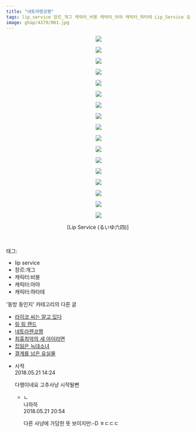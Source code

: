 ```yaml
---
title: "네토라렌코짱"
tags: lip_service 장르_개그 캐릭터_비봉 캐릭터_아야 캐릭터_하타테 Lip_Service るいゆ六四 동방_동인지
image: ghap/4379/001.jpg
---
```

<div class="article">
<p style="text-align: center; clear: none; float: none;"><img src="{{ site.nasurl }}/ghap/4379/001.jpg"/></p>
<p style="text-align: center; clear: none; float: none;"><img src="{{ site.nasurl }}/ghap/4379/002.jpg"/></p>
<p style="text-align: center; clear: none; float: none;"><img src="{{ site.nasurl }}/ghap/4379/003.jpg"/></p>
<p style="text-align: center; clear: none; float: none;"><img src="{{ site.nasurl }}/ghap/4379/004.jpg"/></p>
<p style="text-align: center; clear: none; float: none;"><img src="{{ site.nasurl }}/ghap/4379/005.jpg"/></p>
<p style="text-align: center; clear: none; float: none;"><img src="{{ site.nasurl }}/ghap/4379/006.jpg"/></p>
<p style="text-align: center; clear: none; float: none;"><img src="{{ site.nasurl }}/ghap/4379/007.jpg"/></p>
<p style="text-align: center; clear: none; float: none;"><img src="{{ site.nasurl }}/ghap/4379/008.jpg"/></p>
<p style="text-align: center; clear: none; float: none;"><img src="{{ site.nasurl }}/ghap/4379/009.jpg"/></p>
<p style="text-align: center; clear: none; float: none;"><img src="{{ site.nasurl }}/ghap/4379/010.jpg"/></p>
<p style="text-align: center; clear: none; float: none;"><img src="{{ site.nasurl }}/ghap/4379/011.jpg"/></p>
<p style="text-align: center; clear: none; float: none;"><img src="{{ site.nasurl }}/ghap/4379/012.jpg"/></p>
<p style="text-align: center; clear: none; float: none;"><img src="{{ site.nasurl }}/ghap/4379/013.jpg"/></p>
<p style="text-align: center; clear: none; float: none;"><img src="{{ site.nasurl }}/ghap/4379/014.jpg"/></p>
<p style="text-align: center; clear: none; float: none;"><img src="{{ site.nasurl }}/ghap/4379/015.jpg"/></p>
<p style="text-align: center; clear: none; float: none;"><img src="{{ site.nasurl }}/ghap/4379/016.jpg"/></p>
<p style="text-align: center; clear: none; float: none;"><img src="{{ site.nasurl }}/ghap/4379/017.jpg"/></p>
<p style="text-align: center; clear: none; float: none;">[Lip Service (るいゆ六四)] </p>
<p><br/></p>
</div><div class="tagTrail">
<p>태그: </p>
<ul>
<li>lip service</li>
<li>장르:개그</li>
<li>캐릭터:비봉</li>
<li>캐릭터:아야</li>
<li>캐릭터:하타테</li>
</ul>
</div><div class="another">
<p>'동방 동인지' 카테고리의 다른 글</p>
<ul>
<li><a href="/2018-05-26-ghap_4384">라이코 씨는 알고 있다</a></li>
<li><a href="/2018-05-26-ghap_4383">링 링 랜드</a></li>
<li><a href="/2018-05-21-ghap_4379">네토라렌코짱</a></li>
<li><a href="/2018-05-14-ghap_4376">최흉최악의 세 아이라면</a></li>
<li><a href="/2018-05-13-ghap_4373">집잃은 늑대소녀</a></li>
<li><a href="/2018-05-13-ghap_4370">결계를 넘은 유실물</a></li>
</ul>
</div><div class="cb_module cb_fluid">
<div class="cb_wrt cb_profile">
<div class="comment">
<ul>
<li class="cb_thumb_off" id="comment15259516">
<div class="cb_comment_area">
<div class="cb_info_area">
<div class="cb_section">
<span class="cb_nick_name">사적</span>
</div>
<div class="cb_section">
<span class="cb_date">2018.05.21 14:24 </span>
</div>
</div>
<div class="cb_dsc_comment">
<p class="cb_dsc">
											다행이네요 고추사냥 시작될뻔
										</p>
</div>
<ul>
<li class="cb_thumb_off" id="comment15259764">
<span class="cb_bu_subnode">ㄴ</span>
<div class="cb_comment_area">
<div class="cb_info_area">
<div class="cb_section">
<span class="cb_nick_name">나하하</span>
</div>
<div class="cb_section">
<span class="cb_date">2018.05.21 20:54 </span>
</div>
</div>
<div class="cb_dsc_comment">
<p class="cb_dsc">
																다른 사냥에 가담한 뜻 보이지만:-D ㅎㄷㄷㄷ
															</p>
</div>
</div>
</li>
</ul>
</div></li>
</ul>
</div>
</div><!-- commentList close -->
</div>